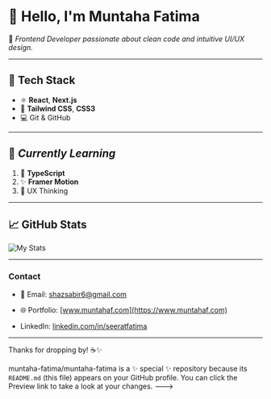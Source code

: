 # 👋 Hello, I'm **Muntaha Fatima**

🌸 *Frontend Developer passionate about clean code and intuitive UI/UX design.*

---

## 🔧 Tech Stack

- ⚛️ **React**, **Next.js**
- 🎨 **Tailwind CSS**, **CSS3**
- 💻 Git & GitHub

---

## 🌱 *Currently Learning*

1. 📘 **TypeScript**
2. ✨ **Framer Motion**
3. 🎯 UX Thinking

---

## 📈 GitHub Stats

![My Stats](https://github-readme-stats.vercel.app/api?username=muntaha-fatima&show_icons=true&theme=radical)

---

### Contact

- 📧 Email: [shazsabir6@gmail.com](mshazsabir6@gmaile.com)
- 🌐 Portfolio: [www.muntahaf.com](https://www.muntahaf.com)

- LinkedIn: [linkedin.com/in/seeratfatima](https://linkedin.com)

---

Thanks for dropping by! ☕✨

muntaha-fatima/muntaha-fatima is a ✨ special ✨ repository because its `README.md` (this file) appears on your GitHub profile.
You can click the Preview link to take a look at your changes.
--->
